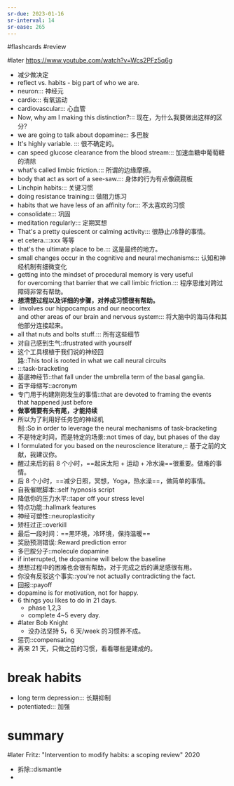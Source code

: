```yaml
---
sr-due: 2023-01-16
sr-interval: 14
sr-ease: 265
---
```


#flashcards 
#review

#later https://www.youtube.com/watch?v=Wcs2PFz5q6g
- 减少做决定
- reflect  vs. habits - big part of who we are.
- neuron::: 神经元 <!--SR:!2023-01-22,17,245!2023-01-17,13,245-->
- cardio::: 有氧运动 <!--SR:!2023-01-12,10,250!2023-01-14,4,205-->
- cardiovascular::: 心血管 <!--SR:!2023-01-22,13,210!2023-01-11,2,165-->
- Now, why am I making this distinction?::: 现在，为什么我要做出这样的区分? <!--SR:!2023-01-14,12,250!2023-01-26,17,225-->
- we are going to talk about dopamine::: 多巴胺 <!--SR:!2023-01-13,11,250!2023-01-14,4,230-->
- It's highly variable. ::: 很不确定的。 <!--SR:!2023-01-20,15,245!2023-01-16,10,205-->
- can speed glucose clearance from the blood stream::: 加速血糖中葡萄糖的清除 <!--SR:!2023-02-01,21,230!2023-01-11,9,225-->
- what's called limbic friction.::: 所谓的边缘摩擦。 <!--SR:!2023-01-14,12,250!2023-01-21,12,205-->
- body that act as sort of a see-saw.::: 身体的行为有点像跷跷板 <!--SR:!2023-01-18,14,245!2023-01-27,18,225-->
- Linchpin habits::: 关键习惯 <!--SR:!2023-01-18,14,245!2023-01-17,8,185-->
- doing resistance training::: 做阻力练习 <!--SR:!2023-01-30,20,250!2023-01-31,22,245-->
- habits that we have less of an affinity for::: 不太喜欢的习惯 <!--SR:!2023-01-14,12,250!2023-01-12,1,130-->
- consolidate::: 巩固 <!--SR:!2023-01-14,12,250!2023-01-15,13,265-->
- meditation regularly::: 定期冥想 <!--SR:!2023-02-01,23,265!2023-01-24,15,225-->
- That's a pretty quiescent or calming activity::: 很静止/冷静的事情。 <!--SR:!2023-01-16,12,245!2023-01-15,12,245-->
- et cetera.:::xxx 等等 <!--SR:!2023-01-13,11,245!2023-01-28,18,225-->
- that's the ultimate place to be.::: 这是最终的地方。 <!--SR:!2023-01-26,16,230!2023-01-24,15,225-->
- small changes occur in the cognitive and neural mechanisms::: 认知和神经机制有细微变化 <!--SR:!2023-01-15,12,245!2023-01-16,10,205-->
- getting into the mindset of procedural memory is very useful for overcoming that barrier that we call limbic friction.::: 程序思维对跨过障碍非常有帮助。 <!--SR:!2023-01-13,11,250!2023-01-15,12,245-->
- **想清楚过程以及详细的步骤，对养成习惯很有帮助。**
-  involves our hippocampus and our neocortex and other areas of our brain and nervous system::: 将大脑中的海马体和其他部分连接起来。 <!--SR:!2023-01-25,16,210!2023-01-15,9,185-->
- all that nuts and bolts stuff.::: 所有这些细节 <!--SR:!2023-01-15,13,265!2023-01-15,9,185-->
- 对自己感到生气::frustrated with yourself <!--SR:!2023-01-22,13,192-->
- 这个工具根植于我们说的神经回路::This tool is rooted in what we call neural circuits <!--SR:!2023-01-13,10,232-->
- :::task-bracketing <!--SR:!2023-01-30,21,252!2023-01-16,12,232-->
- 基底神经节::that fall under the umbrella term of the basal ganglia. <!--SR:!2023-01-18,9,192-->
- 首字母缩写::acronym <!--SR:!2023-01-15,6,152-->
- 专门用于构建刚刚发生的事情::that are devoted to framing the events that happened just before <!--SR:!2023-01-12,3,172-->
- **做事情要有头有尾，才能持续**
- 所以为了利用好任务包的神经机制::So in order to leverage the neural mechanisms of task-bracketing <!--SR:!2023-01-23,14,212-->
- 不是特定时间，而是特定的场景::not times of day, but phases of the day <!--SR:!2023-01-20,15,232-->
- I formulated for you based on the neuroscience literature,:: 基于之前的文献，我建议你。 <!--SR:!2023-01-17,13,232-->
- 醒过来后的前 8 个小时，==起床太阳 + 运动 + 冷水澡==很重要。做难的事情。
- 后 8 个小时，==减少日照，冥想，Yoga，热水澡==，做简单的事情。
- 自我催眠脚本::self hypnosis script <!--SR:!2023-01-13,3,152-->
- 降低你的压力水平::taper off your stress level <!--SR:!2023-01-22,13,192-->
- 特点功能::hallmark features <!--SR:!2023-01-12,3,130-->
- 神经可塑性::neuroplasticity <!--SR:!2023-01-19,10,192-->
- 矫枉过正::overkill <!--SR:!2023-01-14,12,232-->
- 最后一段时间：==黑环境，冷环境，保持温暖==
- 奖励预测错误::Reward prediction error <!--SR:!2023-01-18,14,232-->
- 多巴胺分子::molecule dopamine <!--SR:!2023-01-19,10,192-->
- if interrupted, the dopamine will below the baseline
- 想想过程中的困难也会很有帮助，对于完成之后的满足感很有用。
- 你没有反驳这个事实::you're not actually contradicting the fact. <!--SR:!2023-01-11,2,167-->
- 回报::payoff <!--SR:!2023-01-21,12,207-->
- dopamine is for motivation, not for happy.
- 6 things you likes to do in 21 days.
	- phase 1,2,3
	- complete 4~5 every day.
- #later Bob Knight
	- 没办法坚持 5，6 天/week 的习惯养不成。
- 惩罚::compensating <!--SR:!2023-01-12,3,167-->
- 再来 21 天，只做之前的习惯，看看哪些是建成的。
# break habits
- long term depression::: 长期抑制 <!--SR:!2023-01-29,19,227!2023-01-27,18,227-->
- potentiated::: 加强 <!--SR:!2023-01-12,3,187!2023-01-14,5,187-->

# summary
#later Fritz: "Intervention to modify habits: a scoping review"      2020


- 拆除::dismantle <!--SR:!2023-01-12,3,147-->
- 


